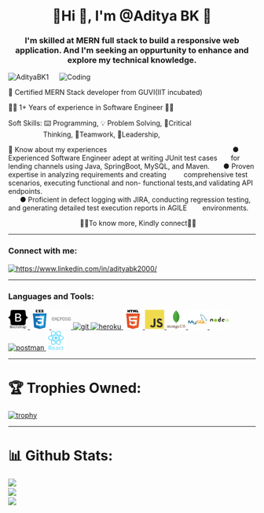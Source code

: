 
 <h1 align="center"> 💫Hi 👋, I'm @Aditya BK   💫 </h1>
<h3 align="center">I'm skilled at MERN full stack to build a responsive web application. And I'm seeking an oppurtunity to enhance and explore my technical knowledge.</h3>
<img align="right" alt="Coding" width="400" src="https://github.com/AdityaBK1/AdityaBK1/assets/131005390/f2919545-032d-418c-b4e1-d24c1954440d">
<p align="left"> <img src="https://komarev.com/ghpvc/?username=AdityaBK1&label=Profile%20views&color=0e75b6&style=flat" alt="AdityaBK1" /> </p>


🌱 Certified MERN Stack developer from GUVI(IIT incubated) 

👨‍💻 1+ Years of experience in Software Engineer 👨‍💻

 Soft Skills: ⌨️ Programming, 💡 Problem Solving, 🧠Critical &nbsp;&nbsp;&nbsp;&nbsp;&nbsp;&nbsp;&nbsp;&nbsp;&nbsp;&nbsp;&nbsp;&nbsp;&nbsp;&nbsp;&nbsp;&nbsp;&nbsp;&nbsp;Thinking, 🙌Teamwork, 🏃Leadership,

📄 Know about my experiences 
&nbsp;&nbsp;&nbsp;&nbsp;&nbsp;&nbsp;&nbsp;&nbsp;&nbsp;&nbsp;&nbsp;&nbsp;&nbsp;&nbsp;&nbsp;&nbsp;&nbsp;&nbsp;&nbsp;&nbsp;&nbsp;&nbsp;&nbsp;&nbsp;&nbsp;&nbsp;&nbsp;&nbsp;&nbsp;&nbsp;&nbsp;&nbsp;&nbsp;&nbsp;&nbsp;&nbsp;&nbsp;&nbsp;&nbsp;&nbsp;&nbsp;&nbsp;&nbsp;&nbsp;&nbsp;&nbsp;&nbsp;&nbsp;&nbsp;&nbsp;&nbsp;&nbsp;&nbsp;&nbsp;&nbsp;&nbsp;&nbsp;
&nbsp;&nbsp;&nbsp;&nbsp;&nbsp;&nbsp;● Experienced Software Engineer adept at writing JUnit test cases &nbsp;&nbsp;&nbsp;&nbsp;&nbsp;&nbsp;for lending channels using Java, SpringBoot, MySQL, and Maven.
   &nbsp;&nbsp;&nbsp;&nbsp;&nbsp;&nbsp;● Proven expertise in analyzing requirements and creating &nbsp;&nbsp;&nbsp;&nbsp;&nbsp;&nbsp;&nbsp;&nbsp;comprehensive test scenarios, executing functional and non-&nbsp;functional tests,and validating API endpoints.  
&nbsp;&nbsp;&nbsp;&nbsp;&nbsp;&nbsp;● Proficient in defect logging with JIRA, conducting regression testing, and generating detailed test execution reports in AGILE &nbsp;&nbsp;&nbsp;&nbsp;&nbsp;&nbsp;&nbsp;environments.

&nbsp;&nbsp;&nbsp;&nbsp;&nbsp;&nbsp;&nbsp;&nbsp;&nbsp;&nbsp;&nbsp;&nbsp;&nbsp;&nbsp;&nbsp;&nbsp;&nbsp;&nbsp;&nbsp;&nbsp;&nbsp;&nbsp;&nbsp;&nbsp;&nbsp;&nbsp;&nbsp;&nbsp;&nbsp;&nbsp;&nbsp;&nbsp;&nbsp;&nbsp;&nbsp;&nbsp; 🎁🎁To know more, Kindly connect🎁🎁

-----------------------------------------------------------------------------------------------------------------------------------------
<h3 align="left">Connect with me:</h3>
<p align="left">
<a href="https://www.linkedin.com/in/adityabk2000/" target="blank"><img align="center" src="https://raw.githubusercontent.com/rahuldkjain/github-profile-readme-generator/master/src/images/icons/Social/linked-in-alt.svg" alt="https://www.linkedin.com/in/adityabk2000/" height="30" width="40" /></a>
</p>

-----------------------------------------------------------------------------------------------------------------------------------------
<h3 align="left">Languages and Tools:</h3>
<p align="left">  <a href="https://getbootstrap.com" target="_blank" rel="noreferrer"> <img src="https://raw.githubusercontent.com/devicons/devicon/master/icons/bootstrap/bootstrap-plain-wordmark.svg" alt="bootstrap" width="40" height="40"/> </a> <a href="https://www.w3schools.com/css/" target="_blank" rel="noreferrer"> <img src="https://raw.githubusercontent.com/devicons/devicon/master/icons/css3/css3-original-wordmark.svg" alt="css3" width="40" height="40"/> </a> <a href="https://expressjs.com" target="_blank" rel="noreferrer"> <img src="https://raw.githubusercontent.com/devicons/devicon/master/icons/express/express-original-wordmark.svg" alt="express" width="40" height="40"/> </a> <a href="https://git-scm.com/" target="_blank" rel="noreferrer"> <img src="https://www.vectorlogo.zone/logos/git-scm/git-scm-icon.svg" alt="git" width="40" height="40"/> </a> <a href="https://heroku.com" target="_blank" rel="noreferrer"> <img src="https://www.vectorlogo.zone/logos/heroku/heroku-icon.svg" alt="heroku" width="40" height="40"/> </a> <a href="https://www.w3.org/html/" target="_blank" rel="noreferrer"> <img src="https://raw.githubusercontent.com/devicons/devicon/master/icons/html5/html5-original-wordmark.svg" alt="html5" width="40" height="40"/> </a> <a href="https://developer.mozilla.org/en-US/docs/Web/JavaScript" target="_blank" rel="noreferrer"> <img src="https://raw.githubusercontent.com/devicons/devicon/master/icons/javascript/javascript-original.svg" alt="javascript" width="40" height="40"/> </a> <a href="https://www.mongodb.com/" target="_blank" rel="noreferrer"> <img src="https://raw.githubusercontent.com/devicons/devicon/master/icons/mongodb/mongodb-original-wordmark.svg" alt="mongodb" width="40" height="40"/> </a> <a href="https://www.mysql.com/" target="_blank" rel="noreferrer"> <img src="https://raw.githubusercontent.com/devicons/devicon/master/icons/mysql/mysql-original-wordmark.svg" alt="mysql" width="40" height="40"/> </a> <a href="https://nodejs.org" target="_blank" rel="noreferrer"> <img src="https://raw.githubusercontent.com/devicons/devicon/master/icons/nodejs/nodejs-original-wordmark.svg" alt="nodejs" width="40" height="40"/> </a> <a href="https://postman.com" target="_blank" rel="noreferrer"> <img src="https://www.vectorlogo.zone/logos/getpostman/getpostman-icon.svg" alt="postman" width="40" height="40"/> </a> <a href="https://reactjs.org/" target="_blank" rel="noreferrer"> <img src="https://raw.githubusercontent.com/devicons/devicon/master/icons/react/react-original-wordmark.svg" alt="react" width="40" height="40"/> </a> </p>

-----------------------------------------------------------------------------------------------------------------------------------------
# 🏆 Trophies Owned:
[![trophy](https://github-profile-trophy.vercel.app/?username=AdityaBK1&theme=onedark)](https://github.com/AdityaBK1/github-profile-trophy)

-----------------------------------------------------------------------------------------------------------------------------------------

# 📊 Github Stats:


![](https://github-readme-stats.vercel.app/api?username=AdityaBK1&theme=dark&hide_border=false&include_all_commits=false&count_private=true)<br/>
![](https://github-readme-streak-stats.herokuapp.com/?user=AdityaBK1&theme=dark&hide_border=true)<br/>
![](https://github-readme-stats.vercel.app/api/top-langs/?username=AdityaBK1&theme=dark&hide_border=false&include_all_commits=true&count_private=false&layout=compact)



